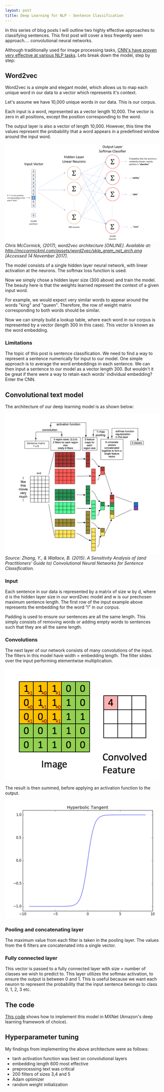 ```yaml
---
layout: post
title: Deep Learning for NLP - Sentence Classification
---
```


In this series of blog posts I will outline two highly effective approaches to classifying sentences.  This first post will cover a less freqently seen approach.... convolutional neural networks.

Although traditionally used for image processing tasks, [CNN's have proven very effective at various NLP tasks](https://arxiv.org/pdf/1702.01923.pdf). Lets break down the model, step by step:

## Word2vec

Word2vec is a simple and elegant model, which allows us to map each unique word in our data to a vector which represents it's context.  

Let's assume we have 10,000 unique words in our data.  This is our corpus.

Each input is a word, represented as a vector length 10,000.  The vector is zero in all positions, except the position corresponding to the word.

The output layer is also a vector of length 10,000.  However, this time the values represent the probability that a word appears in a predefined window around the input word.

![](/images/w2v.png)
*Chris McCormick, (2017), word2vec architecture [ONLINE]. Available at: http://mccormickml.com/assets/word2vec/skip_gram_net_arch.png [Accessed 14 November 2017].*

The model consists of a single hidden layer neural network, with linear activation at the neurons. The softmax loss function is used.

Now we simply chose a hidden layer size (300 above) and train the model.  The beauty here is that the weights learned represent the context of a given input word.

For example, we would expect very similar words to appear around the words "king" and "queen".  Therefore, the row of weight matrix corresponding to both words should be similar.

Now we can simply build a lookup table, where each word in our corpus is represented by a vector (length 300 in this case).  This vector is known as the word embedding.

### Limitations

The topic of this post is sentence classification.  We need to find a way to represent a sentence numerically for input to our model.  One simple approach is to average the word embeddings in each sentence.  We can then input a sentence to our model as a vector length 300.  But wouldn't it be great if there were a way to retain each words' individual embedding? Enter the CNN.

## Convolutional text model

The architecture of our deep learning model is as shown below:

![blah](/images/CNN.png)
*Source: Zhang, Y., & Wallace, B. (2015). A Sensitivity Analysis of (and Practitioners’ Guide to) Convolutional Neural Networks for Sentence Classification.*

### Input

Each sentence in our data is represented by a matrix of size w by d, where d is the hidden layer size in our word2vec model and w is our prechosen maximum sentence length.  The first row of the input example above represents the embedding for the word "I" in our corpus.

Padding is used to ensure our sentences are all the same length.  This simply consists of removing words or adding empty words to sentences such that they are all the same length.

### Convolutions

The next layer of our network consists of many convolutions of the input.  The filters in this model have width = embedding length.  The filter slides over the input performing elementwise multiplication.

![](/images/convolution.gif)

The result is then summed, before applying an activation function to the output.

![](/images/tanh.png)

### Pooling and concatenating layer

The maximum value from each filter is taken in the pooling layer.  The values from the 6 filters are concatenated into a single vector.

### Fully connected layer

This vector is passed to a fully connected layer with size = number of classes we wish to predict to.  This layer utilizes the softmax activation, to ensure the output is between 0 and 1.  This is useful because we want each neuron to represent the probability that the input sentence belongs to class 0, 1, 2, 3 etc.

## The code

[This code](https://mxnet.incubator.apache.org/tutorials/nlp/cnn.html) shows how to implement this model in MXNet (Amazon's deep learning framework of choice).

## Hyperparameter tuning

My findings from implementing the above architecture were as follows:

- tanh activation function was best on convolutional layers
- embedding length 600 most effective
- preprocessing text was critical
- 200 filters of sizes 3,4 and 5
- Adam optimizer
- random weight initialization
